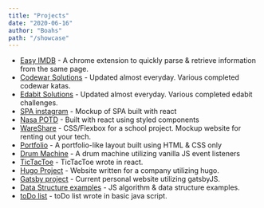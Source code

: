 ```yaml
---
title: "Projects"
date: "2020-06-16"
author: "Boahs"
path: "/showcase"
---
```


- [Easy IMDB](https://chromewebstore.google.com/detail/easy-imdb/edkkkggfhmoogadkmjndmlfhlmdainam) - A chrome extension to quickly parse & retrieve information from the same page.
- [Codewar Solutions](https://github.com/boahs/CodeWarSolutions) - Updated almost everyday. Various completed codewar katas.
- [Edabit Solutions](https://github.com/boahs/Edabit-Solutions) - Updated almost everyday. Various completed edabit challenges.
- [SPA instagram](https://reverent-euclid-3ca94e.netlify.app/) - Mockup of SPA built with react
- [Nasa POTD](https://dazzling-mestorf-58fcd6.netlify.app/) - Built with react using styled components
- [WareShare](https://boahs.github.io/) - CSS/Flexbox for a school project. Mockup website for renting out your tech.
- [Portfolio](https://jovial-volhard-7a2a82.netlify.app/) - A portfolio-like layout built using HTML & CSS only
- [Drum Machine](https://github.com/boahs/Drum_Machine) - A drum machine utilizing vanilla JS event listeners
- [TicTacToe](https://github.com/boahs/react_tttgame) - TicTacToe wrote in react.
- [Hugo Project](https://softtech.systems/) - Website written for a company utilizing hugo.
- [Gatsby project](https://boahs.info/) - Current personal website utilizing gatsbyJS.
- [Data Structure examples](https://github.com/boahs/Javascript-Algorithms-And-Data-Structures) - JS algorithm & data structure examples.
- [toDo list](https://github.com/boahs/todo_js) - toDo list wrote in basic java script.
